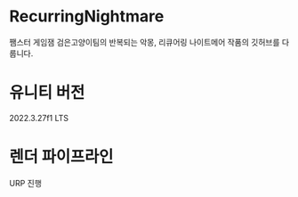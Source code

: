 # RecurringNightmare
쨈스터 게임잼 검은고양이팀의 반복되는 악몽, 리큐어링 나이트메어 작품의 깃허브를 다룹니다.

# 유니티 버전
2022.3.27f1 LTS

# 렌더 파이프라인
URP 진행

